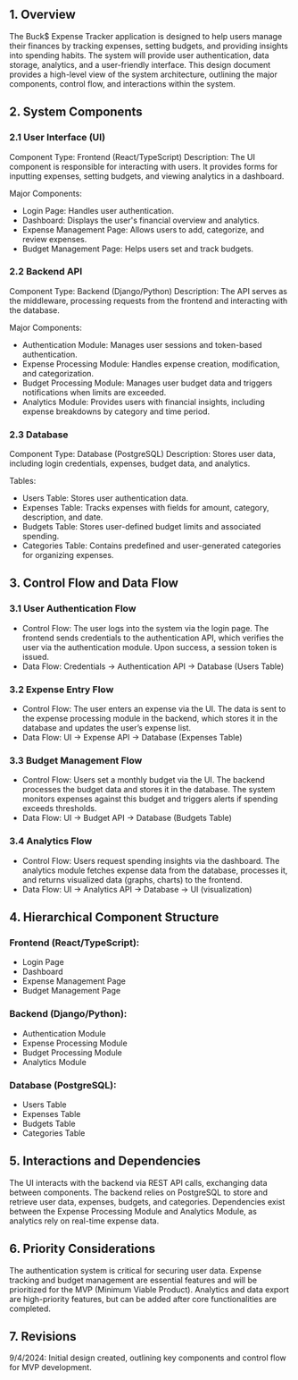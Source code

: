 ## 1. Overview
The Buck$ Expense Tracker application is designed to help users manage their finances by tracking expenses, setting budgets, and providing insights into spending habits. The system will provide user authentication, data storage, analytics, and a user-friendly interface. This design document provides a high-level view of the system architecture, outlining the major components, control flow, and interactions within the system.  
  
  


## 2. System Components

### 2.1 User Interface (UI)

Component Type: Frontend (React/TypeScript)
Description: The UI component is responsible for interacting with users. It provides forms for inputting expenses, setting budgets, and viewing analytics in a dashboard.


Major Components:
- Login Page: Handles user authentication.
- Dashboard: Displays the user's financial overview and analytics.
- Expense Management Page: Allows users to add, categorize, and review expenses.
- Budget Management Page: Helps users set and track budgets.


### 2.2 Backend API
Component Type: Backend (Django/Python)
Description: The API serves as the middleware, processing requests from the frontend and interacting with the database.


Major Components:
- Authentication Module: Manages user sessions and token-based authentication.
- Expense Processing Module: Handles expense creation, modification, and categorization.
- Budget Processing Module: Manages user budget data and triggers notifications when limits are exceeded.
- Analytics Module: Provides users with financial insights, including expense breakdowns by category and time period.



### 2.3 Database
Component Type: Database (PostgreSQL)
Description: Stores user data, including login credentials, expenses, budget data, and analytics.


Tables:
- Users Table: Stores user authentication data.
- Expenses Table: Tracks expenses with fields for amount, category, description, and date.
- Budgets Table: Stores user-defined budget limits and associated spending.
- Categories Table: Contains predefined and user-generated categories for organizing expenses.


## 3. Control Flow and Data Flow

### 3.1 User Authentication Flow
- Control Flow: The user logs into the system via the login page. The frontend sends credentials to the authentication API, which verifies the user via the authentication module. Upon success, a session token is issued.
- Data Flow: Credentials → Authentication API → Database (Users Table)


### 3.2 Expense Entry Flow
- Control Flow: The user enters an expense via the UI. The data is sent to the expense processing module in the backend, which stores it in the database and updates the user’s expense list.
- Data Flow: UI → Expense API → Database (Expenses Table)


### 3.3 Budget Management Flow
- Control Flow: Users set a monthly budget via the UI. The backend processes the budget data and stores it in the database. The system monitors expenses against this budget and triggers alerts if spending exceeds thresholds.
- Data Flow: UI → Budget API → Database (Budgets Table)


### 3.4 Analytics Flow
- Control Flow: Users request spending insights via the dashboard. The analytics module fetches expense data from the database, processes it, and returns visualized data (graphs, charts) to the frontend.
- Data Flow: UI → Analytics API → Database → UI (visualization)



## 4. Hierarchical Component Structure

### Frontend (React/TypeScript):
- Login Page
- Dashboard
- Expense Management Page
- Budget Management Page


### Backend (Django/Python):
- Authentication Module
- Expense Processing Module
- Budget Processing Module
- Analytics Module


### Database (PostgreSQL):
- Users Table
- Expenses Table
- Budgets Table
- Categories Table




## 5. Interactions and Dependencies
The UI interacts with the backend via REST API calls, exchanging data between components.
The backend relies on PostgreSQL to store and retrieve user data, expenses, budgets, and categories.
Dependencies exist between the Expense Processing Module and Analytics Module, as analytics rely on real-time expense data.




## 6. Priority Considerations
The authentication system is critical for securing user data.
Expense tracking and budget management are essential features and will be prioritized for the MVP (Minimum Viable Product).
Analytics and data export are high-priority features, but can be added after core functionalities are completed.



## 7. Revisions
9/4/2024: Initial design created, outlining key components and control flow for MVP development.